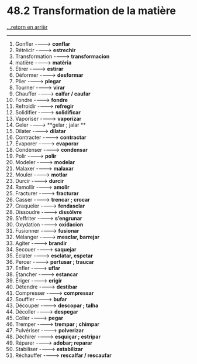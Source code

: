 # 48.2 Transformation de la matière 

[...retorn en arrièr](../../../menu_fiches.md)

---

1. Gonfler   ----> **conflar**
2. Rétrécir   ----> **estrechir**
3. Transformation ----> **transformacion**
4. matière ----> **matèria**
5. Étirer   ----> **estirar**
6. Déformer   ----> **desformar**
7. Plier   ----> **plegar**
8. Tourner   ----> **virar**
9. Chauffer   ----> **calfar / caufar**
10. Fondre   ----> **fondre**
10. Refroidir   ----> **refregir**
11. Solidifier   ----> **solidificar**
12. Vaporiser   ----> **vaporizar**
13. Geler   ----> **gelar ; jalar **
14. Dilater   ----> **dilatar**
14. Contracter   ----> **contractar**
15. Évaporer   ----> **evaporar**
16. Condenser   ----> **condensar**
17. Polir   ----> **polir**
18. Modeler   ----> **modelar**
19. Malaxer   ----> **malaxar**
20. Mouler   ----> **motlar**
21. Durcir   ----> **durcir**
22. Ramollir   ----> **amolir**
23. Fracturer   ----> **fracturar**
24. Casser   ----> **trencar ; crocar**
25. Craqueler   ----> **fendasclar**
26. Dissoudre   ----> **dissòlvre**
27. S’effriter   ----> **s’engrunar**
28. Oxydation   ----> **oxidacion**
29. Fusionner   ----> **fusionar**
30. Mélanger   ----> **mesclar, barrejar**
31. Agiter   ----> **brandir**
32. Secouer   ----> **saquejar**
33. Éclater   ----> **esclatar, espetar**
34. Percer   ----> **pertusar ; traucar**
35. Enfler   ----> **uflar**
36. Étancher   ----> **estancar**
37. Ériger   ----> **erigir**
38. Détendre   ----> **destibar**
39. Compresser   ----> **compressar**
40. Souffler   ----> **bufar**
41. Découper   ----> **descopar ; talha**
42. Décoller   ----> **despegar**
43. Coller   ----> **pegar**
44. Tremper   ----> **trempar ; chimpar**
45. Pulvériser   ----> **polverizar**
46. Déchirer   ----> **esquiçar ; estripar**
47. Réparer   ----> **adobar; reparar**
48. Stabiliser   ----> **estabilizar**
49. Réchauffer ----> **rescalfar / rescaufar**